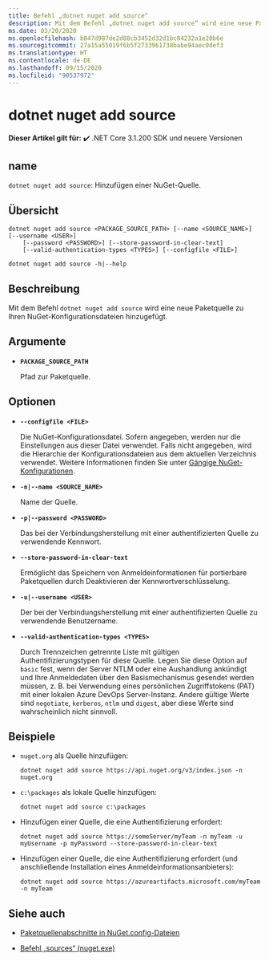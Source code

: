 ```yaml
---
title: Befehl „dotnet nuget add source“
description: Mit dem Befehl „dotnet nuget add source“ wird eine neue Paketquelle zu Ihren NuGet-Konfigurationsdateien hinzugefügt.
ms.date: 03/20/2020
ms.openlocfilehash: b847d987de2d88cb3452d32d1bc84232a1e20b6e
ms.sourcegitcommit: 27a15a55019f6b5f2733961738babe94aec0def3
ms.translationtype: HT
ms.contentlocale: de-DE
ms.lasthandoff: 09/15/2020
ms.locfileid: "90537972"
---
```

# <a name="dotnet-nuget-add-source"></a>dotnet nuget add source

**Dieser Artikel gilt für:** ✔️ .NET Core 3.1.200 SDK und neuere Versionen

## <a name="name"></a>name

`dotnet nuget add source`: Hinzufügen einer NuGet-Quelle.

## <a name="synopsis"></a>Übersicht

```dotnetcli
dotnet nuget add source <PACKAGE_SOURCE_PATH> [--name <SOURCE_NAME>] [--username <USER>]
    [--password <PASSWORD>] [--store-password-in-clear-text]
    [--valid-authentication-types <TYPES>] [--configfile <FILE>]

dotnet nuget add source -h|--help
```

## <a name="description"></a>Beschreibung

Mit dem Befehl `dotnet nuget add source` wird eine neue Paketquelle zu Ihren NuGet-Konfigurationsdateien hinzugefügt.

## <a name="arguments"></a>Argumente

- **`PACKAGE_SOURCE_PATH`**

  Pfad zur Paketquelle.

## <a name="options"></a>Optionen

- **`--configfile <FILE>`**

  Die NuGet-Konfigurationsdatei. Sofern angegeben, werden nur die Einstellungen aus dieser Datei verwendet. Falls nicht angegeben, wird die Hierarchie der Konfigurationsdateien aus dem aktuellen Verzeichnis verwendet. Weitere Informationen finden Sie unter [Gängige NuGet-Konfigurationen](/nuget/consume-packages/configuring-nuget-behavior).

- **`-n|--name <SOURCE_NAME>`**

  Name der Quelle.

- **`-p|--password <PASSWORD>`**

  Das bei der Verbindungsherstellung mit einer authentifizierten Quelle zu verwendende Kennwort.

- **`--store-password-in-clear-text`**

  Ermöglicht das Speichern von Anmeldeinformationen für portierbare Paketquellen durch Deaktivieren der Kennwortverschlüsselung.

- **`-u|--username <USER>`**

  Der bei der Verbindungsherstellung mit einer authentifizierten Quelle zu verwendende Benutzername.

- **`--valid-authentication-types <TYPES>`**

  Durch Trennzeichen getrennte Liste mit gültigen Authentifizierungstypen für diese Quelle. Legen Sie diese Option auf `basic` fest, wenn der Server NTLM oder eine Aushandlung ankündigt und Ihre Anmeldedaten über den Basismechanismus gesendet werden müssen, z. B. bei Verwendung eines persönlichen Zugriffstokens (PAT) mit einer lokalen Azure DevOps Server-Instanz. Andere gültige Werte sind `negotiate`, `kerberos`, `ntlm` und `digest`, aber diese Werte sind wahrscheinlich nicht sinnvoll.

## <a name="examples"></a>Beispiele

- `nuget.org` als Quelle hinzufügen:

  ```dotnetcli
  dotnet nuget add source https://api.nuget.org/v3/index.json -n nuget.org
  ```

- `c:\packages` als lokale Quelle hinzufügen:

  ```dotnetcli
  dotnet nuget add source c:\packages
  ```

- Hinzufügen einer Quelle, die eine Authentifizierung erfordert:

  ```dotnetcli
  dotnet nuget add source https://someServer/myTeam -n myTeam -u myUsername -p myPassword --store-password-in-clear-text
  ```

- Hinzufügen einer Quelle, die eine Authentifizierung erfordert (und anschließende Installation eines Anmeldeinformationsanbieters):

  ```dotnetcli
  dotnet nuget add source https://azureartifacts.microsoft.com/myTeam -n myTeam
  ```

## <a name="see-also"></a>Siehe auch

- [Paketquellenabschnitte in NuGet.config-Dateien](/nuget/reference/nuget-config-file#package-source-sections)

- [Befehl „sources“ (nuget.exe)](/nuget/reference/cli-reference/cli-ref-sources)
